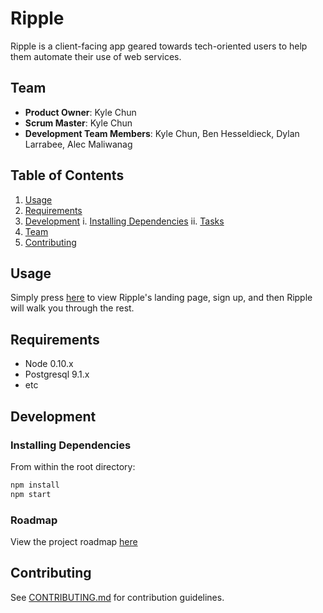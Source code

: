 # Ripple

Ripple is a client-facing app geared towards tech-oriented users to help them automate their use of web services.

## Team

  - __Product Owner__: Kyle Chun
  - __Scrum Master__: Kyle Chun
  - __Development Team Members__: Kyle Chun, Ben Hesseldieck, Dylan Larrabee, Alec Maliwanag

## Table of Contents

1. [Usage](#Usage)
2. [Requirements](#requirements)
3. [Development](#development)
    i. [Installing Dependencies](#installing-dependencies)
    ii. [Tasks](#tasks)
4. [Team](#team)
5. [Contributing](#contributing)

## Usage

Simply press [here](https://regifters48.herokuapp.com) to view Ripple's landing page, sign up, and then Ripple will walk you through the rest.

## Requirements

- Node 0.10.x
- Postgresql 9.1.x
- etc

## Development

### Installing Dependencies

From within the root directory:

```sh
npm install
npm start
```

### Roadmap

View the project roadmap [here](https://github.com/hr-regifters/thesis/issues)


## Contributing

See [CONTRIBUTING.md](CONTRIBUTING.md) for contribution guidelines.
